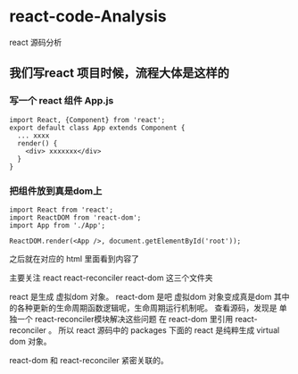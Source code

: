 # react-code-Analysis
react 源码分析

 ## 我们写react 项目时候，流程大体是这样的

 ### 写一个 react 组件 App.js
 ```
 import React, {Component} from 'react';
 export default class App extends Component {
   ... xxxx
   render() {
     <div> xxxxxxx</div>
   }
 }
 ```
### 把组件放到真是dom上

```
import React from 'react';
import ReactDOM from 'react-dom';
import App from './App';

ReactDOM.render(<App />, document.getElementById('root'));
```

之后就在对应的 html 里面看到内容了


主要关注 react react-reconciler react-dom 这三个文件夹


react 是生成 虚拟dom 对象。
react-dom 是吧 虚拟dom 对象变成真是dom
其中的各种更新的生命周期函数逻辑呢，生命周期运行机制呢。
查看源码，发现是 单独一个 react-reconciler模块解决这些问题
在 react-dom 里引用 react-reconciler 。
所以 react 源码中的 packages 下面的 react 是纯粹生成 virtual dom 对象。

react-dom 和 react-reconciler 紧密关联的。
 


